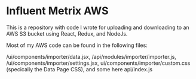 # Influent Metrix AWS

This is a repository with code I wrote for uploading and downloading to an AWS S3 bucket using React, Redux, and NodeJs. 

Most of my AWS code can be found in the following files:

/ui/components/importer/data.jsx, /api/modules/importer/importer.js, /ui/components/importer/settings.jsx, ui/components/importer/custom.css (specically the Data Page CSS), and some here api/index.js

